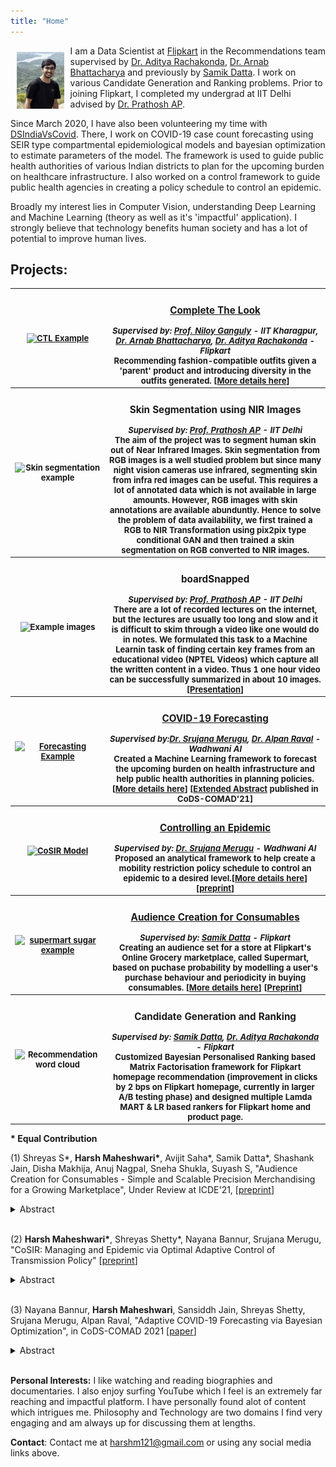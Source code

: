 ```yaml
---
title: "Home"
---
```


<head>
  <!-- Global site tag (gtag.js) - Google Analytics -->
<script async src="https://www.googletagmanager.com/gtag/js?id=G-NB6TYSXY61"></script>
<script>
  window.dataLayer = window.dataLayer || [];
  function gtag(){dataLayer.push(arguments);}
  gtag('js', new Date());

  gtag('config', 'G-NB6TYSXY61');
</script>
</head>


<img style="float:left;padding:10px;"
src="./images/personal-photo.png" alt="profile picture" width="15%">
I am a Data Scientist at [Flipkart](https://www.flipkart.com/) in the Recommendations team supervised by [Dr. Aditya Rachakonda](https://in.linkedin.com/in/adityarachakonda), [Dr. Arnab Bhattacharya](https://www.linkedin.com/in/arnab-bhattacharya-26383573) and previously by [Samik Datta](https://www.linkedin.com/in/samik-datta-7b2a927a/). I work on various Candidate Generation and Ranking problems. Prior to joining Flipkart, I completed my undergrad at IIT Delhi advised by [Dr. Prathosh AP](https://sites.google.com/view/prathosh). 


Since March 2020, I have also been volunteering my time with [DSIndiaVsCovid](http://dsindiavscovid.org/). There, I work on COVID-19 case count forecasting using SEIR type compartmental epidemiological models and bayesian optimization to estimate parameters of the model. The framework is used to guide public health authorities of various Indian districts to plan for the upcoming burden on healthcare infrastructure. I also worked on a control framework to guide public health agencies in creating a policy schedule to control an epidemic.


Broadly my interest lies in Computer Vision, understanding Deep Learning and Machine Learning (theory as well as it's 'impactful' application). I strongly believe that technology benefits human society and has a lot of potential to improve human lives.


## **Projects**:

<font size="2"> 
<table style="width:100%;">
  <tr>
    <th width="30%"><a href="https://harshm121.github.io/Projects/CTL/"><img src="https://harshm121.github.io/Projects/ctl_example.jpeg" alt="CTL Example" height = "40%"></a></th>
	    <th width="70%"><h3><b><a href="https://harshm121.github.io/Projects/CTL/">Complete The Look</a></b></h3> <font size="2.2"><i><h8>Supervised by: <a href = "http://www.facweb.iitkgp.ac.in/~niloy/">Prof. Niloy Ganguly</a> - IIT Kharagpur, <a href="https://www.linkedin.com/in/arnab-bhattacharya-26383573/">Dr. Arnab Bhattacharya</a>, <a href="https://www.linkedin.com/in/adityarachakonda/">Dr. Aditya Rachakonda</a> - Flipkart</h8></i></font> <br>
Recommending fashion-compatible outfits given a 'parent' product and introducing diversity in the outfits generated. [<a href="https://harshm121.github.io/Projects/CTL/">More details here</a>]</th> 
  </tr>
<tr>
    <th width="30%"><img src="https://harshm121.github.io/Projects/skinseg.png" alt="Skin segmentation example" width = "100%"></th>
	  <th width="70%"><h3><b>Skin Segmentation using NIR Images</b></h3> <font size="2.2"><i><h8> Supervised by: <a href="https://sites.google.com/view/prathosh">Prof. Prathosh AP</a> - IIT Delhi </h8></i></font><br>
The aim of the project was to segment human skin out of Near Infrared Images. Skin segmentation from RGB images is a well studied problem but since many night vision cameras use infrared, segmenting skin from infra red images can be useful. This requires a lot of annotated data which is not available in large amounts. However, RGB images with skin annotations are available abunduntly. Hence to solve the problem of data availability, we first trained a RGB to NIR Transformation using pix2pix type conditional GAN and then trained a skin segmentation on RGB converted to NIR images. </th> 
  </tr>
	
	
  <tr>
    <th width="30%"><img src="https://harshm121.github.io/Projects/boardsnapped.png" alt="Example images" width="100%"></th>
	<th width="70%"><h3><b>boardSnapped</b></h3> <font size="2.2"><i><h8> Supervised by: <a href="https://sites.google.com/view/prathosh">Prof. Prathosh AP</a> - IIT Delhi </h8></i></font><br>
	There are a lot of recorded lectures on the internet, but the lectures are usually too long and slow and it is difficult to skim through a video like one would do in notes. We formulated this task to a Machine Learnin task of finding certain key frames from an educational video (NPTEL Videos) which capture all the written content in a video. Thus 1 one hour video can be successfully summarized in about 10 images. [<a href="https://docs.google.com/presentation/d/1hnYlk-_ie_55itjfKPlbFFm5x9woRM1kMJZJNiyOV2I/edit?usp=sharing">Presentation</a>]
</th> 
  </tr>
  
  <tr>
    <th width="30%"><a href="https://harshm121.github.io/Projects/covid_forecasting"><img src="https://harshm121.github.io/Projects/covid_forecasting.png" alt="Forecasting Example" width = "100%"></a></th>
	  <th width="70%"><h3><b><a href="https://harshm121.github.io/Projects/covid_forecasting">COVID-19 Forecasting</a></b></h3> <font size="2.2"><i><h8> Supervised by:<a href="https://www.linkedin.com/in/srujana-merugu-a7243819/">Dr. Srujana Merugu</a>, <a href="https://www.linkedin.com/in/alpan-raval-36219a2/">Dr. Alpan Raval</a> - Wadhwani AI</h8></i></font><br>
Created a Machine Learning framework to forecast the upcoming burden on health infrastructure and help public health authorities in planning policies. [<a href="https://harshm121.github.io/Projects/covid_forecasting">More details here</a>] [<a href="https://www.medrxiv.org/content/10.1101/2020.10.19.20215293v1">Extended Abstract</a> published in CoDS-COMAD'21]</th> 
  </tr>
	
	
  <tr>
    <th width="30%"><a href="https://harshm121.github.io/Projects/cosir/"><img src="https://harshm121.github.io/Projects/cosir.png" alt="CoSIR Model" width="100%"></a></th>
	<th width="70%"><h3><b><a href="https://harshm121.github.io/Projects/cosir/">Controlling an Epidemic</a></b></h3> <font size="2.2"><i><h8> Supervised by:  <a href="https://www.linkedin.com/in/srujana-merugu-a7243819/">Dr. Srujana Merugu</a> - Wadhwani AI </h8></i></font><br>
Proposed an analytical framework to help create a mobility restriction policy schedule to control an epidemic to a desired level.[<a href="https://harshm121.github.io/Projects/cosir/">More details here</a>] [<a href="https://www.medrxiv.org/content/10.1101/2020.11.10.20211995v1">preprint</a>] </th> 
  </tr>
  
	
  <tr>
    <th width="30%"><a href="https://harshm121.github.io/Projects/supermart/"><img src="https://harshm121.github.io/Projects/supermart.png" alt="supermart sugar example" height="80%"></a></th>
	<th width="70%"><h3><b><a href="https://harshm121.github.io/Projects/supermart/">Audience Creation for Consumables</a></b></h3> <font size="2.2"><i><h8> Supervised by: <a href="https://www.linkedin.com/in/samik-datta-7b2a927a/">Samik Datta</a> - Flipkart</h8></i></font> <br>
Creating an audience set for a store at Flipkart's Online Grocery marketplace, called Supermart, based on puchase probability by modelling a user's purchase behaviour and periodicity in buying consumables. [<a href="https://harshm121.github.io/Projects/supermart/">More details here</a>] [<a href="https://arxiv.org/abs/2011.08575">Preprint</a>]</th> 
  </tr>

  <tr>
    <th width="30%"><img src="https://harshm121.github.io/Projects/reco.png" alt="Recommendation word cloud" height="80%"></th>
	<th width="70%"><h3><b>Candidate Generation and Ranking</b></h3> <font size="2.2"><i><h8>Supervised by: <a href="https://www.linkedin.com/in/samik-datta-7b2a927a/">Samik Datta</a>, <a href="https://www.linkedin.com/in/adityarachakonda/">Dr. Aditya Rachakonda</a> - Flipkart</h8></i> </font><br>
		Customized <b>Bayesian Personalised Ranking</b> based Matrix Factorisation framework for Flipkart homepage recommendation (improvement in clicks by 2 bps on Flipkart homepage, currently in larger A/B testing phase) and designed multiple Lamda MART & LR based rankers for Flipkart home and product page.</th> 
  </tr>
  
</table>
</font>

**\* Equal Contribution** 

(1) Shreyas S\*, **Harsh Maheshwari\***, Avijit Saha\*, Samik Datta\*, Shashank Jain, Disha Makhija, Anuj Nagpal, Sneha Shukla, Suyash S, "Audience Creation for Consumables - Simple and Scalable Precision Merchandising for a Growing Marketplace", Under Review at ICDE'21,  \[[preprint](https://arxiv.org/abs/2011.08575)\]
<details><summary>Abstract</summary>
<div>
<p style="background-color:#ffffcc;"> 
<i>Consumable categories, such as grocery and fast-moving consumer goods, are quintessential to the growth of e-commerce marketplaces in developing countries. In this work, we present the design and implementation of a precision merchandising system, which creates audience sets from over 10 million consumers and is deployed at Flipkart Supermart, one of the largest online grocery stores in India. We employ temporal point process to model the latent periodicity and mutual-excitation in the purchase dynamics of consumables. Further, we develop a likelihood-free estimation procedure that is robust against data sparsity, censure and noise typical of a growing marketplace. Lastly, we scale the inference by quantizing the triggering kernels and exploiting sparse matrix-vector multiplication primitive available on a commercial distributed linear algebra backend. In operation spanning more than a year, we have witnessed a consistent increase in click-through rate in the range of 25-70% for banner-based merchandising in the storefront, and in the range of 12-26% for push notification-based campaigns.
</i>
</p>
</div>
</details>
<br>

(2) **Harsh Maheshwari\***, Shreyas Shetty\*, Nayana Bannur, Srujana Merugu, "CoSIR: Managing and Epidemic via Optimal Adaptive Control of Transmission Policy" \[[preprint](https://www.medrxiv.org/content/10.1101/2020.11.10.20211995v1)\]
<details><summary>Abstract</summary>
<div>
<p style="background-color:#ffffcc;"> 
<i>Shaping an epidemic with an adaptive contact restriction policy that balances the disease and socioeconomic impact has been the holy grail during the COVID-19 pandemic. Most of the existing work on epidemiological models focuses on scenario-based forecasting via simulation but techniques for explicit control of epidemics via an analytical framework are largely missing. In this paper, we consider the problem of determining the optimal policy for transmission control assuming SIR dynamics, which is the most widely used epidemiological paradigm. We first demonstrate that the SIR model with infectious patients and susceptible contacts (i.e., product of transmission rate and susceptible population) interpreted as predators and prey respectively reduces to a Lotka-Volterra (LV) predator-prey model. The modified SIR system (LVSIR) has a stable equilibrium point, an energy conservation property, and exhibits bounded cyclic behaviour similar to an LV system. This mapping permits a theoretical analysis of the control problem supporting some of the recent simulation-based studies that point to the benefits of periodic interventions. We use a control-Lyapunov approach to design adaptive control policies (CoSIR) to nudge the SIR model to the desired equilibrium that permits ready extensions to richer compartmental models. We also describe a practical implementation of this transmission control method by approximating the ideal control with a finite, but a time-varying set of restriction levels and provide simulation results to demonstrate its efficacy.
</i>
</p>
</div>
</details>
<br>

(3) Nayana Bannur, **Harsh Maheshwari**, Sansiddh Jain, Shreyas Shetty, Srujana Merugu, Alpan Raval, "Adaptive COVID-19 Forecasting via Bayesian Optimization", in CoDS-COMAD 2021 \[[paper](https://doi.org/10.1101/2020.10.19.20215293)\]
<details><summary>Abstract</summary>
<div>
<p style="background-color:#ffffcc;"> 
<i>Accurate forecasts of infections for localized regions are valuable for policy making and medical capacity planning. Existing compartmental and agent-based models for epidemiological forecasting employ static parameter choices and cannot be readily contextualized, while adaptive solutions focus primarily on the reproduction number. In the current work, we propose a novel model-agnostic Bayesian optimization approach for learning model parameters from observed data that generalizes to multiple application-specific fidelity criteria. Empirical results demonstrate the efficacy of the proposed approach with SEIR-like compartmental models on COVID-19 case forecasting tasks. A city-level forecasting system based on this approach is being used for COVID-19 response in a few highly impacted Indian cities.</i>
</p>
</div>
</details>
<br>

**Personal Interests:** I like watching and reading biographies and documentaries. I also enjoy surfing YouTube which I feel is an extremely far reaching and impactful platform. I have personally found alot of content which intrigues me. Philosophy and Technology are two domains I find very engaging and am always up for discussing them at lengths.



**Contact**: Contact me at [harshm121@gmail.com](mailto:harshm121@gmail.com) or using any social media links above. 

